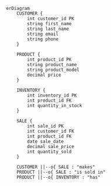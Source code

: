 ```mermaid
erDiagram
    CUSTOMER {
        int customer_id PK
        string first_name
        string last_name
        string email
        string phone
    }
    
    PRODUCT {
        int product_id PK
        string product_name
        string product_model
        decimal price
    }
    
    INVENTORY {
        int inventory_id PK
        int product_id FK
        int quantity_in_stock
    }
    
    SALE {
        int sale_id PK
        int customer_id FK
        int product_id FK
        date sale_date
        decimal sale_price
        int quantity_sold
    }
    
    CUSTOMER ||--o{ SALE : "makes"
    PRODUCT ||--o{ SALE : "is sold in"
    PRODUCT ||--o{ INVENTORY : "has"

```

<!--

All the information can be managed in four tables:

- CUSTOMER
- SALE
- PRODUCT
- INVENTORY

The CUSTOMER table include:
customer_id: Primary Key, uniquely identifies each customer.
first_name, last_name, email, phone: Personal information of the customer.

The PRODUCT table include:
product_id: Primary Key, uniquely identifies each product.
product_name, product_model, price: Details about the shoe models and their prices.

The INVENTORY table include:
inventory_id: Primary Key, uniquely identifies each inventory record.
product_id: Foreign Key referencing Product, indicating which product the inventory record refers to.
quantity_in_stock: The number of units available for the product.


The SALE table include:
sale_id: Primary Key, uniquely identifies each sale.
customer_id: Foreign Key referencing Customer, indicating the customer who made the purchase.
product_id: Foreign Key referencing Product, indicating the product sold.
sale_date, sale_price, quantity_sold: Details about the transaction such as date, price, and quantity.


There are the following relationship between them:

Customer makes Sales:
- A customer can MAKE many purchases over time, and each sale is linked back to a specific customer (one-to-many relationship).

Product is Sold in Sales:
- A product can appear in many sales records. Each sale is linked to the specific product sold (one-to-many relationship).

Product has Inventory:
- Each product has an associated inventory record that tracks the quantity of that product in stock (one-to-one relationship).

-->